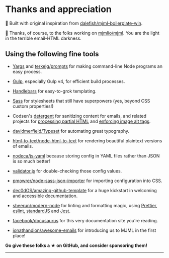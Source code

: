 # Thanks and appreciation

🚀 Built with original inspiration from
[dalefish/mjml-boilerplate-win](https://github.com/dalefish/mjml-boilerplate-win).

🙏 Thanks, of course, to the folks working on
[mjmlio/mjml](https://github.com/mjmlio/mjml). You are the light in the terrible
email-HTML darkness.

## Using the following fine tools

- [Yargs](https://yargs.js.org/) and [terkelg/prompts](https://github.com/terkelg/prompts) for making command-line Node programs an easy process.

- [Gulp](https://gulpjs.com/), especially Gulp v4, for efficient build processes.

- [Handlebars](https://handlebarsjs.com/) for easy-to-grok templating.

- [Sass](https://sass-lang.com/) for stylesheets that still have superpowers (yes, beyond CSS custom properties!)

- Codsen's [detergent](https://codsen.com/os/detergent/) for sanitizing content for emails, and related projects for [processing partial HTML](https://codsen.com/os/html-crush/) and [enforcing image alt tags](https://codsen.com/os/html-img-alt/).

- [davidmerfield/Typeset](https://github.com/davidmerfield/Typeset) for automating great typography.

- [html-to-text/node-html-to-text](https://github.com/html-to-text/node-html-to-text) for rendering beautiful plaintext versions of emails.

- [nodeca/js-yaml](https://github.com/nodeca/js-yaml) because storing config in YAML files rather than JSON is so much better!

- [validator.js](https://github.com/validatorjs/validator.js) for double-checking those config values.

- [pmowrer/node-sass-json-importer](https://github.com/pmowrer/node-sass-json-importer) for importing configuration into CSS.

- [dec0dOS/amazing-github-template](https://github.com/dec0dOS/amazing-github-template) for a huge kickstart in welcoming and accessible documentation.

- [sheerun/modern-node](https://github.com/sheerun/modern-node) for linting and formatting magic, using [Prettier](https://prettier.io/), [eslint](https://eslint.org/), [standardJS](https://standardjs.com/) and [Jest](https://jestjs.io/).

- [facebook/docusaurus](https://github.com/facebook/docusaurus) for this very documentation site you're reading.

- [jonathandion/awesome-emails](https://github.com/jonathandion/awesome-emails) for introducing us to MJML in the first place!

**Go give these folks a ★ on GitHub, and consider sponsoring them!**

---
